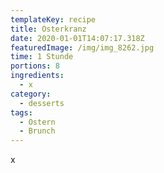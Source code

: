 ```yaml
---
templateKey: recipe
title: Osterkranz
date: 2020-01-01T14:07:17.318Z
featuredImage: /img/img_8262.jpg
time: 1 Stunde
portions: 8
ingredients:
  - x
category:
  - desserts
tags:
  - Ostern
  - Brunch
---
```

x

